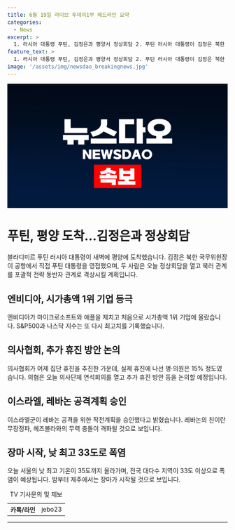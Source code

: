 ```yaml
---
title: 6월 19일 라이브 투데이1부 헤드라인 요약
categories:
  - News
excerpt: >
  1. 러시아 대통령 푸틴, 김정은과 평양서 정상회담 2. 푸틴 러시아 대통령이 김정은 북한 국무위원장과의 평양 정상회담을 위해 도착했다. 두 정상은 북러 관계를 포괄적 전략 동반자 관계로 격상할 예정이다. 또한, 엔비디아가 시가총액 1위에 올랐고, 이스라엘군은 레바논 공격계획을 승인했다. 의사협회는 추가 휴진 논의 중이며, 날씨는 폭염과 제주 장마가 예상된다.
feature_text: >
  1. 러시아 대통령 푸틴, 김정은과 평양서 정상회담 2. 푸틴 러시아 대통령이 김정은 북한 국무위원장과의 평양 정상회담을 위해 도착했다. 두 정상은 북러 관계를 포괄적 전략 동반자 관계로 격상할 예정이다. 또한, 엔비디아가 시가총액 1위에 올랐고, 이스라엘군은 레바논 공격계획을 승인했다. 의사협회는 추가 휴진 논의 중이며, 날씨는 폭염과 제주 장마가 예상된다.
image: '/assets/img/newsdao_breakingnews.jpg'
---
```


<p><img src="/assets/img/newsdao_breakingnews.jpg" alt="pcversion 속보" /></p>

<h1>푸틴, 평양 도착…김정은과 정상회담</h1>

<p data-ke-size="size16">블라디미르 푸틴 러시아 대통령이 새벽에 평양에 도착했습니다. 김정은 북한 국무위원장이 공항에서 직접 푸틴 대통령을 영접했으며, 두 사람은 오늘 정상회담을 열고 북러 관계를 포괄적 전략 동반자 관계로 격상시킬 계획입니다.</p>

<h2 data-ke-size="size26">엔비디아, 시가총액 1위 기업 등극</h2>

<p data-ke-size="size16">엔비디아가 마이크로소프트와 애플을 제치고 처음으로 시가총액 1위 기업에 올랐습니다. S&P500과 나스닥 지수는 또 다시 최고치를 기록했습니다.</p>

<h2 data-ke-size="size26">의사협회, 추가 휴진 방안 논의</h2>

<p data-ke-size="size16">의사협회가 어제 집단 휴진을 추진한 가운데, 실제 휴진에 나선 병·의원은 15% 정도였습니다. 의협은 오늘 의사단체 연석회의를 열고 추가 휴진 방안 등을 논의할 예정입니다.</p>

<h2 data-ke-size="size26">이스라엘, 레바논 공격계획 승인</h2>

<p data-ke-size="size16">이스라엘군이 레바논 공격을 위한 작전계획을 승인했다고 밝혔습니다. 레바논의 친이란 무장정파, 헤즈볼라와의 무력 충돌이 격화될 것으로 보입니다.</p>

<h2 data-ke-size="size26">장마 시작, 낮 최고 33도로 폭염</h2>

<p data-ke-size="size16">오늘 서울의 낮 최고 기온이 35도까지 올라가며, 전국 대다수 지역이 33도 이상으로 폭염이 예상됩니다. 밤부터 제주에서는 장마가 시작될 것으로 보입니다.</p>

<table>
    <caption>TV 기사문의 및 제보</caption>
    <tr>
        <th>카톡/라인</th>
        <td>jebo23</td>
    </tr>
</table>

<hr>

